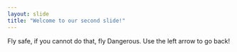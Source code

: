 ```yaml
---
layout: slide
title: "Welcome to our second slide!"
---
```

Fly safe, if you cannot do that, fly Dangerous.
Use the left arrow to go back!
